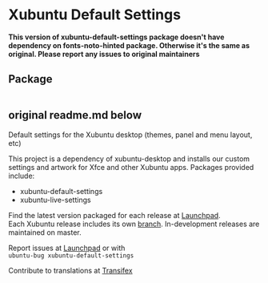 # Xubuntu Default Settings

**This version of xubuntu-default-settings package doesn't have dependency on fonts-noto-hinted package. Otherwise it's the same as original. Please report any issues to original maintainers**

## Package

```shell

```

## original readme.md below

Default settings for the Xubuntu desktop (themes, panel and menu layout, etc)

This project is a dependency of xubuntu-desktop and installs our custom settings
and artwork for Xfce and other Xubuntu apps. Packages provided include:

* xubuntu-default-settings
* xubuntu-live-settings

Find the latest version packaged for each release at [Launchpad](https://launchpad.net/ubuntu/+source/xubuntu-default-settings).\
Each Xubuntu release includes its own [branch](https://github.com/Xubuntu/xubuntu-default-settings/branches). In-development releases are maintained on master.

Report issues at [Launchpad](https://bugs.launchpad.net/ubuntu/+source/xubuntu-default-settings) or with \
`ubuntu-bug xubuntu-default-settings`

Contribute to translations at [Transifex](https://www.transifex.com/xubuntu/xubuntu-default-settings/)
